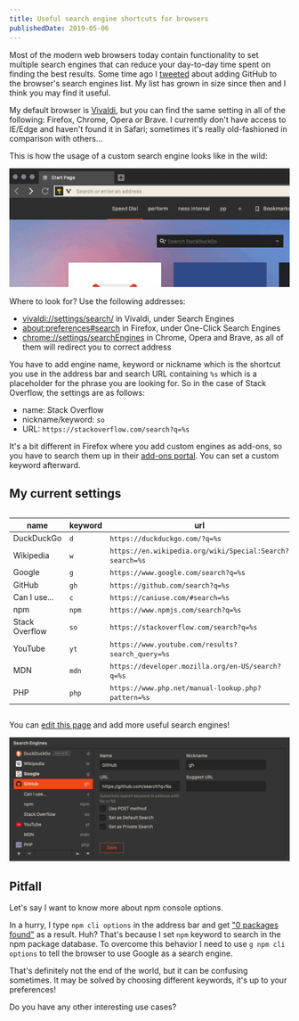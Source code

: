 ```yaml
---
title: Useful search engine shortcuts for browsers
publishedDate: 2019-05-06
---
```


Most of the modern web browsers today contain functionality to set multiple search engines that can reduce your day-to-day time spent on finding the best results. Some time ago I [tweeted](https://twitter.com/rmnvsl/status/1027533760387002368) about adding GitHub to the browser's search engines list. My list has grown in size since then and I think you may find it useful.

My default browser is [Vivaldi](https://vivaldi.com/), but you can find the same setting in all of the following: Firefox, Chrome, Opera or Brave. I currently don't have access to IE/Edge and haven't found it in Safari; sometimes it's really old-fashioned in comparison with others...

This is how the usage of a custom search engine looks like in the wild:

![Search with custom search engine](/images/browser-search/search-engine-browser.gif)

Where to look for? Use the following addresses:

- [vivaldi://settings/search/](vivaldi://settings/search/) in Vivaldi, under Search Engines
- [about:preferences#search](about:preferences#search) in Firefox, under One-Click Search Engines
- [chrome://settings/searchEngines](chrome://settings/searchEngines) in Chrome, Opera and Brave, as all of them will redirect you to correct address

You have to add engine name, keyword or nickname which is the shortcut you use in the address bar and search URL containing `%s` which is a placeholder for the phrase you are looking for. So in the case of Stack Overflow, the settings are as follows:

- name: Stack Overflow
- nickname/keyword: `so`
- URL: `https://stackoverflow.com/search?q=%s`

It's a bit different in Firefox where you add custom engines as add-ons, so you have to search them up in their [add-ons portal](https://addons.mozilla.org/en-US/firefox/search/?sort=rating&type=search). You can set a custom keyword afterward.

## My current settings

<div style="overflow-x:auto;" markdown="1">

| name           | keyword | url                                                      |
| -------------- | ------- | -------------------------------------------------------- |
| DuckDuckGo     | `d`     | `https://duckduckgo.com/?q=%s`                           |
| Wikipedia      | `w`     | `https://en.wikipedia.org/wiki/Special:Search?search=%s` |
| Google         | `g`     | `https://www.google.com/search?q=%s`                     |
| GitHub         | `gh`    | `https://github.com/search?q=%s`                         |
| Can I use...   | `c`     | `https://caniuse.com/#search=%s`                         |
| npm            | `npm`   | `https://www.npmjs.com/search?q=%s`                      |
| Stack Overflow | `so`    | `https://stackoverflow.com/search?q=%s`                  |
| YouTube        | `yt`    | `https://www.youtube.com/results?search_query=%s`        |
| MDN            | `mdn`   | `https://developer.mozilla.org/en-US/search?q=%s`        |
| PHP            | `php`   | `https://www.php.net/manual-lookup.php?pattern=%s`       |

</div>

You can [edit this page](https://github.com/crazko/romanvesely.com/blob/master/site/_posts/2019/2019-05-06-browser-search.md) and add more useful search engines!

![List of search engines](/images/browser-search/vivaldi-search-engine-settings.png)

## Pitfall

Let's say I want to know more about npm console options.

In a hurry, I type `npm cli options` in the address bar and get ["0 packages found"](https://www.npmjs.com/search?q=cli%20options) as a result. Huh? That's because I set `npm` keyword to search in the npm package database. To overcome this behavior I need to use `g npm cli options` to tell the browser to use Google as a search engine.

That's definitely not the end of the world, but it can be confusing sometimes. It may be solved by choosing different keywords, it's up to your preferences!

<Tip>

Do you have any other interesting use cases?

</Tip>
